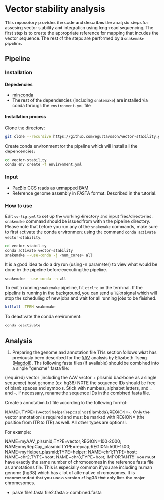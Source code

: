# Vector stability analysis

This reposotory provides the code and describes the analysis steps for assesing vector stability and integration using long-read sequencing. The first step is to create the appropriate reference for mapping that incudes the vector sequence. The rest of the steps are performed by a `snakemake` pipeline.

## Pipeline 

### Installation

#### Depedencies

- [miniconda](https://conda.io/miniconda.html)
- The rest of the dependencies (including `snakemake`) are installed via conda through the `environment.yml` file

#### Installation process

Clone the directory:

```bash
git clone --recursive https://github.com/egustavsson/vector-stability.git
```

Create conda environment for the pipeline which will install all the dependencies:

```bash
cd vector-stability
conda env create -f environment.yml
```

### Input

- PacBio CCS reads as unmapped BAM
- Reference genome assembly in FASTA format. Described in the tutorial.

### How to use

Edit `config.yml` to set up the working directory and input files/directories. `snakemake` command should be issued from within the pipeline directory. Please note that before you run any of the `snakemake` commands, make sure to first activate the conda environment using the command `conda activate vector-stability`.

```bash
cd vector-stability
conda activate vector-stability
snakemake --use-conda -j <num_cores> all
```
It is a good idea to do a dry run (using -n parameter) to view what would be done by the pipeline before executing the pipeline.

```bash
snakemake --use-conda -n all
```

To exit a running `snakemake` pipeline, hit `ctrl+c` on the terminal. If the pipeline is running in the background, you can send a `TERM` signal which will stop the scheduling of new jobs and wait for all running jobs to be finished.

```bash
killall -TERM snakemake
```

To deactivate the conda environment:
```bash
conda deactivate
```

## Analysis

1. Preparing the genome and annotation file
This section follows what has previously been described for the [AAV](https://github.com/Magdoll/AAV) analysis by Elizabeth Tseng ([Magdoll](https://github.com/Magdoll)).
The following fasta files (if available) should be combined into a single "genome" fasta file:

(required) vector (including the AAV vector + plasmid backbone as a single sequence)
host genome (ex: hg38)
NOTE the sequence IDs should be free of blank spaces and symbols. Stick with numbers, alphabet letters, and _ and -. If necessary, rename the sequence IDs in the combined fasta file.

Create a annotation.txt file according to the following format:

NAME=<sequence id>;TYPE={vector|helper|repcap|host|lambda};REGION=<start>-<end>;
Only the vector annotation is required and must be marked with REGION= (the position from ITR to ITR) as well. All other types are optional.

For example:

NAME=myAAV_plasmid;TYPE=vector;REGION=100-2000;
NAME=myRepCap_plasmid;TYPE=repcap;REGION=500-1500;
NAME=myHelper_plasmid;TYPE=helper;
NAME=chr1;TYPE=host;
NAME=chr2;TYPE=host;
NAME=chr3;TYPE=host;
IMPORTANT!!! you must have exactly the same number of chromosomes in the reference fasta file as annotations file. This is especially common if you are including human genome (hg38) which has a lot of alternative chromosomes. It is recommended that you use a version of hg38 that only lists the major chromosomes.

- paste file1.fasta file2.fasta > combined.fasta

